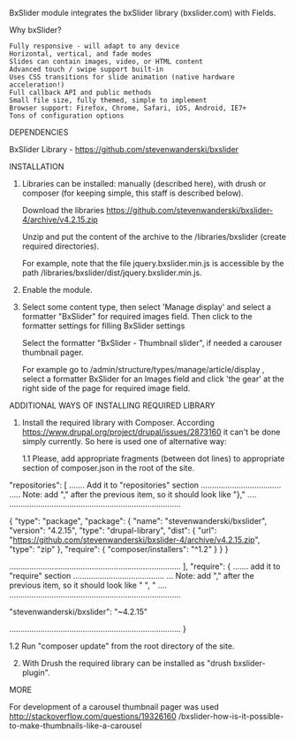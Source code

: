 BxSlider module integrates the bxSlider library (bxslider.com) with Fields.

Why bxSlider?

    Fully responsive - will adapt to any device
    Horizontal, vertical, and fade modes
    Slides can contain images, video, or HTML content
    Advanced touch / swipe support built-in
    Uses CSS transitions for slide animation (native hardware acceleration!)
    Full callback API and public methods
    Small file size, fully themed, simple to implement
    Browser support: Firefox, Chrome, Safari, iOS, Android, IE7+
    Tons of configuration options


DEPENDENCIES

 BxSlider Library - https://github.com/stevenwanderski/bxslider

INSTALLATION

 1. Libraries can be installed: manually (described here), with drush or 
    composer (for keeping simple, this staff is described below).  
 
    Download the libraries 
    https://github.com/stevenwanderski/bxslider-4/archive/v4.2.15.zip

    Unzip and put the content of the archive to the /libraries/bxslider
    (create required directories).

    For example, note that the file jquery.bxslider.min.js is accessible 
    by the path /libraries/bxslider/dist/jquery.bxslider.min.js.

 2. Enable the module.

 3. Select some content type, then select 'Manage display' and select a
    formatter "BxSlider" for required images field. Then click to the 
    formatter settings for filling BxSlider settings

    Select the formatter "BxSlider - Thumbnail slider", if needed a 
    carouser thumbnail pager.

    For example go to /admin/structure/types/manage/article/display , 
    select a formatter BxSlider for an Images field and click 'the gear'
    at the right side of the page for required image field.
    
ADDITIONAL WAYS OF INSTALLING REQUIRED LIBRARY    
    
 1) Install the required library with Composer. According 
    https://www.drupal.org/project/drupal/issues/2873160 it can't be 
    done simply currently. So here is used one of alternative way:
    
    1.1 Please, add appropriate fragments (between dot lines) to 
    appropriate section of composer.json in the root of the site.  
 
 "repositories": [
 ....... Add it to "repositories" section ....................................
 ..... Note: add "," after the previous item, so it should look like "}," ....
 ............................................................................. 
 
{
 "type": "package",
 "package": {
   "name": "stevenwanderski/bxslider",
   "version": "4.2.15",
   "type": "drupal-library",
   "dist": {
     "url": "https://github.com/stevenwanderski/bxslider-4/archive/v4.2.15.zip",
     "type": "zip"
   },
   "require": {
     "composer/installers": "^1.2"
   }
 }
}
   
   .............................................................................
 ],
 "require": {
   ....... add it to "require" section ......................................... 
   ... Note: add "," after the previous item, so it should look like " ", " ....
   .............................................................................
   
   "stevenwanderski/bxslider": "~4.2.15"
   
   .............................................................................
 }
   
   1.2 Run "composer update" from the root directory of the site.
   
 2) With Drush the required library can be installed as "drush bxslider-plugin".

MORE

 For development of a carousel thumbnail pager was used
 http://stackoverflow.com/questions/19326160
 /bxslider-how-is-it-possible-to-make-thumbnails-like-a-carousel

